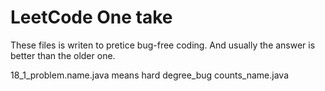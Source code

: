 LeetCode One take
============

These files is writen to pretice bug-free coding.
And usually the answer is better than the older one.

18_1_problem.name.java
means hard degree_bug counts_name.java
